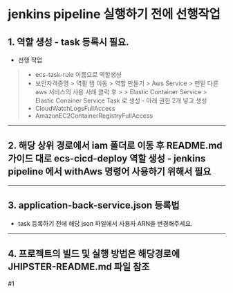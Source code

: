 # jenkins pipeline 실행하기 전에 선행작업
## 1. 역할 생성 - task 등록시 필요.
-  선행 작업
> - ecs-task-rule 이름으로 역할생성
> - 보안자격증명 > 역활 탭 이동 > 역할 만들기 > Aws Service > 맨밑 다른 aws 서비스의 사용 사례 클릭 후 >
    >  Elastic Container Service > Elastic Conainer Service Task 로 생성 -  아래 권한 2개 넣고 생성
> -  CloudWatchLogsFullAccess
> -  AmazonEC2ContainerRegistryFullAccess
---
## 2. 해당 상위 경로에서 iam 폴더로 이동 후 README.md 가이드 대로 ecs-cicd-deploy 역할 생성 - jenkins pipeline 에서 withAws 명령어 사용하기 위해서 필요
---

## 3. application-back-service.json 등록법
-  task 등록하기 전에 해당 json 파일에서 사용자 ARN을 변경해주세요.
---
## 4. 프로젝트의 빌드 및 실행 방법은 해당경로에 JHIPSTER-README.md 파일 참조
#1
